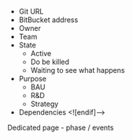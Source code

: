  - Git URL
 - BitBucket address
 - Owner
 - Team
 - State
	 - Active
	 - Do be killed
	 - Waiting to see what happens
 - Purpose
	 - BAU
	 - R&D
	 - Strategy
 - Dependencies 
<![endif]-->

Dedicated page - phase / events
<!--stackedit_data:
eyJoaXN0b3J5IjpbMjU5NzcxNCw4MDM4MjkxNTldfQ==
-->